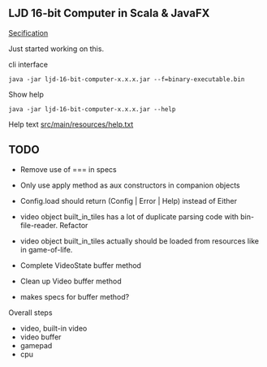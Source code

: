 LJD 16-bit Computer in Scala & JavaFX
-------------------------------------

[Secification](https://github.com/lj-ditrapani/16-bit-computer-specification)

Just started working on this.

cli interface

    java -jar ljd-16-bit-computer-x.x.x.jar --f=binary-executable.bin

Show help

    java -jar ljd-16-bit-computer-x.x.x.jar --help

Help text [src/main/resources/help.txt](src/main/resources/help.txt)


TODO
----

- Remove use of === in specs
- Only use apply method as aux constructors in companion objects

- Config.load should return (Config | Error | Help) instead of Either

- video object built_in_tiles has a lot of duplicate parsing code with
  bin-file-reader.  Refactor
- video object built_in_tiles actually should be loaded from resources
  like in game-of-life.
- Complete VideoState buffer method
- Clean up Video buffer method
- makes specs for buffer method?

Overall steps
- video, built-in video
- video buffer
- gamepad
- cpu

